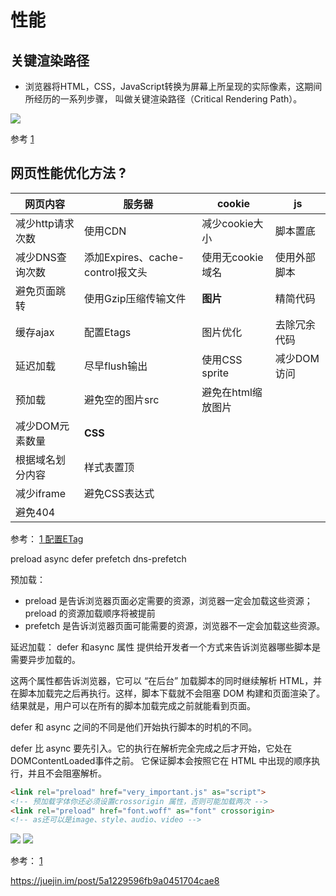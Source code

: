 # 性能


## 关键渲染路径

- 浏览器将HTML，CSS，JavaScript转换为屏幕上所呈现的实际像素，这期间所经历的一系列步骤，
叫做关键渲染路径（Critical Rendering Path）。

![](https://static.bluest.xyz/wp-content/uploads/csp_optimization_8.jpg)

参考
[1](https://bluest.xyz/critical-rendering-path-optimization.html)

## 网页性能优化方法 ?

| 网页内容         | 服务器                           | cookie           | js |
| --------        | -----                           | ----            | ---- |
| 减少http请求次数  | 使用CDN                          | 减少cookie大小    | 脚本置底     |
| 减少DNS查询次数   | 添加Expires、cache-control报文头  | 使用无cookie域名  |  使用外部脚本  |
| 避免页面跳转      | 使用Gzip压缩传输文件               | **图片**         |  精简代码    |
| 缓存ajax         | 配置Etags                        |   图片优化        |  去除冗余代码 |
| 延迟加载         |  尽早flush输出                     |  使用CSS sprite   |  减少DOM访问 |
| 预加载           |  避免空的图片src                   |   避免在html缩放图片 |        |
| 减少DOM元素数量    |   **CSS**     |   | |
| 根据域名划分内容    |  样式表置顶      |   | |
| 减少iframe        |  避免CSS表达式     |   | |
|  避免404          |        |   | |


参考： 
[1 配置ETag](https://blog.csdn.net/liaozhongping/article/details/51114264)

preload
async
defer
prefetch
dns-prefetch

预加载：
- preload   是告诉浏览器页面必定需要的资源，浏览器一定会加载这些资源；
preload 的资源加载顺序将被提前
- prefetch 是告诉浏览器页面可能需要的资源，浏览器不一定会加载这些资源。

延迟加载：
defer 和async 属性 提供给开发者一个方式来告诉浏览器哪些脚本是需要异步加载的。

这两个属性都告诉浏览器，它可以 “在后台” 加载脚本的同时继续解析 HTML，并在脚本加载完之后再执行。这样，脚本下载就不会阻塞 DOM 构建和页面渲染了。结果就是，用户可以在所有的脚本加载完成之前就能看到页面。

defer 和 async 之间的不同是他们开始执行脚本的时机的不同。

defer 比 async 要先引入。它的执行在解析完全完成之后才开始，它处在DOMContentLoaded事件之前。 它保证脚本会按照它在 HTML 中出现的顺序执行，并且不会阻塞解析。

```html
<link rel="preload" href="very_important.js" as="script">
<!-- 预加载字体你还必须设置crossorigin 属性，否则可能加载两次 -->
<link rel="preload" href="font.woff" as="font" crossorigin>
<!-- as还可以是image、style、audio、video -->
```

![](http://p0.qhimg.com/t01fcae11c6a3b7e11c.png)
![](http://p0.qhimg.com/t013c0fb17be3f45a83.png)

参考：
[1](https://www.zcfy.cc/article/building-the-dom-faster-speculative-parsing-async-defer-and-preload-x2605-mozilla-hacks-8211-the-web-developer-blog-4224.html?t=new)

https://juejin.im/post/5a1229596fb9a0451704cae8



